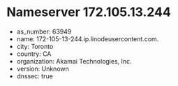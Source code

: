 # Nameserver 172.105.13.244

* as_number: 63949
* name: 172-105-13-244.ip.linodeusercontent.com.
* city: Toronto
* country: CA
* organization: Akamai Technologies, Inc.
* version: Unknown
* dnssec: true
